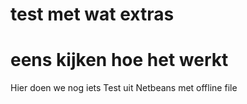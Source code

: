 # test met wat extras
# eens kijken hoe het werkt
Hier doen we nog iets
Test uit Netbeans met offline file